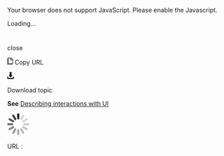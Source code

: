 Your browser does not support JavaScript. Please enable the Javascript.

Loading...

# 

close

![Copy URL](close_files/Copy.png)
Copy URL

![Download](close_files/Download.png)

Download topic

**See** [Describing interactions with UI](https://worldready.cloudapp.net/Styleguide/Read?id=2700&topicid=26472)

![In progress](close_files/activity-large.gif)

URL :
